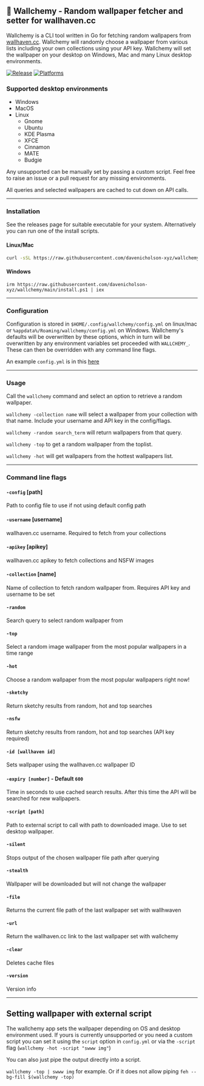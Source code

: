 ## 🌆 Wallchemy - Random wallpaper fetcher and setter for wallhaven.cc

Wallchemy is a CLI tool written in Go for fetching random wallpapers from [wallhaven.cc](https://wallhaven.cc/). Wallchemy will randomly choose a wallpaper from various lists including your own collections using your API key. Wallchemy will set the wallpaper on your desktop on Windows, Mac and many Linux desktop environments. 

[![Release](https://img.shields.io/github/release/davenicholson-xyz/wallchemy.svg)](https://github.com/davenicholson-xyz/wallchemy/releases/latest)
[![Platforms](https://img.shields.io/badge/platforms-linux%20|%20macos%20|%20windows-blue)]()

### Supported desktop environments

- Windows
- MacOS
- Linux
  - Gnome
  - Ubuntu
  - KDE Plasma
  - XFCE
  - Cinnamon
  - MATE
  - Budgie

Any unsupported can be manually set by passing a custom script. Feel free to raise an issue or a pull request for any missing environments.

All queries and selected wallpapers are cached to cut down on API calls. 

---

### Installation

See the releases page for suitable executable for your system. Alternatively you can run one of the install scripts.

#### Linux/Mac


```sh
curl -sSL https://raw.githubusercontent.com/davenicholson-xyz/wallchemy/main/install.sh | bash
```

#### Windows

```
irm https://raw.githubusercontent.com/davenicholson-xyz/wallchemy/main/install.ps1 | iex
```

---

### Configuration 

Configuration is stored in `$HOME/.config/wallchemy/config.yml` on linux/mac or `%appdata%/Roaming/wallchemy/config.yml` on Windows. Wallchemy's defaults will be overwritten by these options, which in turn will be overwritten by any environment variables set proceeded with `WALLCHEMY_`. These can then be overridden with any command line flags.

An example `config.yml` is in this [here](https://github.com/davenicholson-xyz/wallchemy/blob/main/examples/config.yml)

---

### Usage

Call the `wallchemy` command and select an option to retrieve a random wallpaper.

`wallchemy -collection name` will select a wallpaper from your collection with that name. Include your username and API key in the config/flags.

`wallchemy -random search_term` will return wallpapers from that query. 

`wallchemy -top` to get a random wallpaper from the toplist. 

`wallchemy -hot` will get wallpapers from the hottest wallpapers list.

---

### Command line flags

#### `-config` [path]
Path to config file to use if not using default config path

#### `-username` [username]
wallhaven.cc username. Required to fetch from your collections

#### `-apikey` [apikey]
wallhaven.cc apikey to fetch collections and NSFW images

#### `-collection` [name]
Name of collection to fetch random wallpaper from. Requires API key and username to be set

#### `-random`
Search query to select random wallpaper from

#### `-top`
Select a random image wallpaper from the most popular wallpapers in a time range

#### `-hot`
Choose a random wallpaper from the most popular wallpapers right now!

#### `-sketchy`
Return sketchy results from random, hot and top searches

#### `-nsfw`
Return sketchy results from random, hot and top searches (API key required)

#### `-id [wallhaven id]`
Sets wallpaper using the wallhaven.cc wallpaper ID

#### `-expiry [number]` - Default `600`
Time in seconds to use cached search results. After this time the API will be searched for new wallpapers.

#### `-script [path]`
Path to external script to call with path to downloaded image. Use to set desktop wallpaper.

#### `-silent`
Stops output of the chosen wallpaper file path after querying

#### `-stealth`
Wallpaper will be downloaded but will not change the wallpaper

#### `-file`
Returns the current file path of the last wallpaper set with wallhwaven

#### `-url`
Return the wallhaven.cc link to the last wallpaper set with wallchemy

#### `-clear`
Deletes cache files

#### `-version`
Version info

---

## Setting wallpaper with external script

The wallchemy app sets the wallpaper depending on OS and desktop environment used. If yours is currently unsupported or you need a custom script you can set it using the `script` option in `config.yml` or via the `-script` flag (`wallchemy -hot -script "swww img"`)

You can also just pipe the output directly into a script.

`wallchemy -top | swww img` for example. Or if it does not allow piping `feh --bg-fill $(wallchemy -top)`



